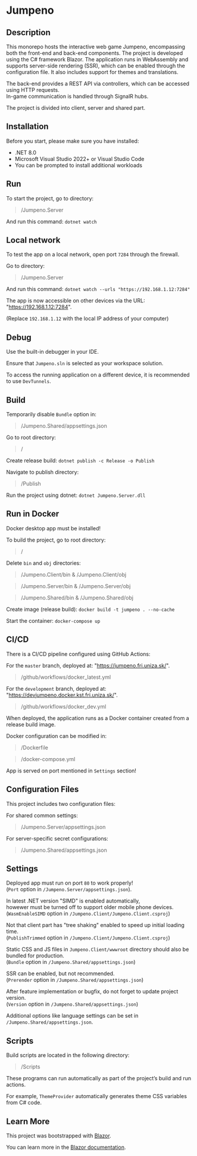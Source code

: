 # Jumpeno

## Description
This monorepo hosts the interactive web game Jumpeno, encompassing both the front-end and back-end components.
The project is developed using the C# framework Blazor.
The application runs in WebAssembly and supports server-side rendering (SSR), which can be enabled through the configuration file.
It also includes support for themes and translations.

The back-end provides a REST API via controllers, which can be accessed using HTTP requests.<br />
In-game communication is handled through SignalR hubs.

The project is divided into client, server and shared part.

## Installation
Before you start, please make sure you have installed:
- .NET 8.0
- Microsoft Visual Studio 2022+ or Visual Studio Code
- You can be prompted to install additional workloads

## Run
To start the project, go to directory:
> /Jumpeno.Server

And run this command:
`dotnet watch`

## Local network
To test the app on a local network, open port `7284` through the firewall.

Go to directory:
> /Jumpeno.Server

And run this command:
`dotnet watch --urls "https://192.168.1.12:7284"`

The app is now accessible on other devices via the URL: "https://192.168.1.12:7284".

(Replace `192.168.1.12` with the local IP address of your computer)

## Debug
Use the built-in debugger in your IDE.

Ensure that `Jumpeno.sln` is selected as your workspace solution.

To access the running application on a different device, it is recommended to use `DevTunnels`.

## Build
Temporarily disable `Bundle` option in:
> /Jumpeno.Shared/appsettings.json

Go to root directory:
> /

Create release build:
`dotnet publish -c Release -o Publish`

Navigate to publish directory:
> /Publish

Run the project using dotnet:
`dotnet Jumpeno.Server.dll`

## Run in Docker
Docker desktop app must be installed!

To build the project, go to root directory:
> /

Delete `bin` and `obj` directories:
> /Jumpeno.Client/bin & /Jumpeno.Client/obj

> /Jumpeno.Server/bin & /Jumpeno.Server/obj

> /Jumpeno.Shared/bin & /Jumpeno.Shared/obj

Create image (release build):
`docker build -t jumpeno . --no-cache`

Start the container:
`docker-compose up`

## CI/CD
There is a CI/CD pipeline configured using GitHub Actions:

For the `master` branch, deployed at: "https://jumpeno.fri.uniza.sk/".
> /github/workflows/docker_latest.yml

For the `development` branch, deployed at: "https://devjumpeno.docker.kst.fri.uniza.sk/".
> /github/workflows/docker_dev.yml

When deployed, the application runs as a Docker container created from a release build image.

Docker configuration can be modified in:

> /Dockerfile

> /docker-compose.yml

App is served on port mentioned in `Settings` section!

## Configuration Files
This project includes two configuration files:

For shared common settings:
> /Jumpeno.Server/appsettings.json

For server-specific secret configurations:
> /Jumpeno.Shared/appsettings.json

## Settings
Deployed app must run on port `80` to work properly!<br />
(`Port` option in `/Jumpeno.Server/appsettings.json`).

In latest .NET version "SIMD" is enabled automatically,<br />
howewer must be turned off to support older mobile phone devices.<br />
(`WasmEnableSIMD` option in `/Jumpeno.Client/Jumpeno.Client.csproj`)

Not that client part has "tree shaking" enabled to speed up initial loading time.<br />
(`PublishTrimmed` option in `/Jumpeno.Client/Jumpeno.Client.csproj`)

Static CSS and JS files in `Jumpeno.Client/wwwroot` directory should also be bundled for production.<br />
(`Bundle` option in `/Jumpeno.Shared/appsettings.json`)

SSR can be enabled, but not recommended.<br />
(`Prerender` option in `/Jumpeno.Shared/appsettings.json`)

After feature implementation or bugfix, do not forget to update project version.<br />
(`Version` option in `/Jumpeno.Shared/appsettings.json`)

Additional options like language settings can be set in `/Jumpeno.Shared/appsettings.json`.

## Scripts
Build scripts are located in the following directory:

> /Scripts

These programs can run automatically as part of the project’s build and run actions.

For example, `ThemeProvider` automatically generates theme CSS variables from C# code.

## Learn More
This project was bootstrapped with [Blazor](https://dotnet.microsoft.com/en-us/apps/aspnet/web-apps/blazor).

You can learn more in the [Blazor documentation](https://learn.microsoft.com/sk-sk/aspnet/core/blazor/?view=aspnetcore-8.0&WT.mc_id=dotnet-35129-website).
